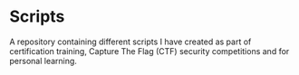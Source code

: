 # Scripts

A repository containing different scripts I have created as part of certification training, Capture The Flag (CTF) security competitions and for personal learning.